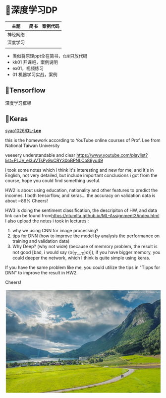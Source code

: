 # 🚀深度学习DP

| 主题 | 简书 | 案例代码 |
| ---- | ---- | ---- |
| 神经网络 | <br/> |  |
| 深度学习 | <br/> |  |
|          |                                                              |  |

- 类似将原理ppt全在简书，`仓库`只放代码
- kk01 开课吧，案例说明
- ex01，视频练习
- 01 机器学习实战，案例


## 👾Tensorflow

深度学习框架





## 🍭Keras





[syao1026/**DL-Lee**](https://github.com/syao1026)

this is the homework according to YouTube online courses of Prof. Lee from National Taiwan University

veeeery understandable and clear <https://www.youtube.com/playlist?list=PLJV_el3uVTsPy9oCRY30oBPNLCo89yu49>

i took some notes which i think it's interesting and new for me, and it's in English, not very detailed, but include important conclusions i got from the course, hope you could find something useful.

HW2 is about using education, nationality and other features to predict the incomes. I both tensorflow, and keras... the accuracy on validation data is about ~86% Cheers!

HW3 is doing the sentiment classification, the descripiton of HW, and data link can be found from<https://ntumlta.github.io/ML-Assignment3/index.html> I also upload the notes i took in lectures :

1. why we using CNN for image processing?
2. tips for DNN (how to improve the model by analysis the performance on training and validation data)
3. Why Deep? (why not wide) (because of memrory problem, the result is not good [bad, i would say (o(╥﹏╥)o)]), if you have bigger memory, you could deeper the network, which I think is quite simple using keras.

If you have the same problem like me, you could utilize the tips in "Tipps for DNN" to improve the result in HW2.

Cheers!



<p align='center'>
<img src='ch01-导论/images/surface.jpg'>
</p>

